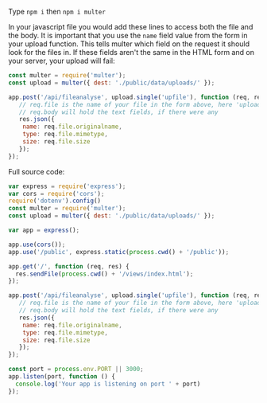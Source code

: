 Type `npm i` then `npm i multer`

In your javascript file you would add these lines to access both the file and the body. It is important that you use the `name` field value from the form in your upload function. This tells multer which field on the request it should look for the files in. If these fields aren't the same in the HTML form and on your server, your upload will fail:
```js
const multer = require('multer');
const upload = multer({ dest: './public/data/uploads/' });

app.post('/api/fileanalyse', upload.single('upfile'), function (req, res) {
   // req.file is the name of your file in the form above, here 'uploaded_file'
   // req.body will hold the text fields, if there were any 
   res.json({
    name: req.file.originalname,
    type: req.file.mimetype,
    size: req.file.size
   });
});
```
Full source code:
```js
var express = require('express');
var cors = require('cors');
require('dotenv').config()
const multer = require('multer');
const upload = multer({ dest: './public/data/uploads/' });

var app = express();

app.use(cors());
app.use('/public', express.static(process.cwd() + '/public'));

app.get('/', function (req, res) {
  res.sendFile(process.cwd() + '/views/index.html');
});

app.post('/api/fileanalyse', upload.single('upfile'), function (req, res) {
   // req.file is the name of your file in the form above, here 'uploaded_file'
   // req.body will hold the text fields, if there were any 
   res.json({
    name: req.file.originalname,
    type: req.file.mimetype,
    size: req.file.size
   });
});

const port = process.env.PORT || 3000;
app.listen(port, function () {
  console.log('Your app is listening on port ' + port)
});
```